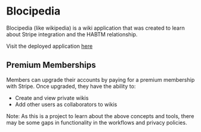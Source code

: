 # Blocipedia
Blocipedia (like wikipedia) is a wiki application that was created to learn about Stripe integration and the HABTM relationship. 

Visit the deployed application [here](https://fongfan-blocipedia.herokuapp.com)

## Premium Memberships
Members can upgrade their accounts by paying for a premium membership with Stripe. Once upgraded, they have the ability to: 
* Create and view private wikis
* Add other users as collaborators to wikis

Note: As this is a project to learn about the above concepts and tools, there may be some gaps in functionality in the workflows and privacy policies. 